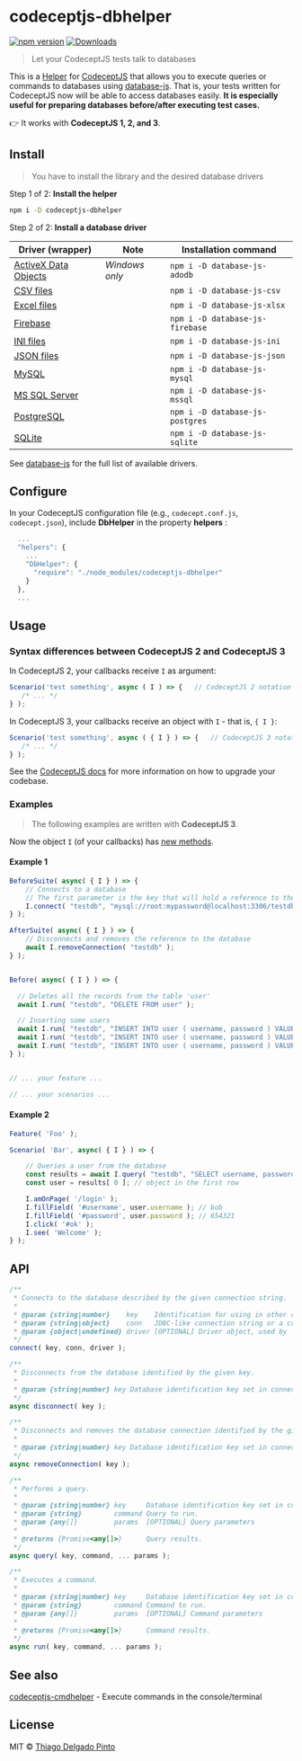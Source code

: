 # codeceptjs-dbhelper

[![npm version](https://badge.fury.io/js/codeceptjs-dbhelper.svg)](https://badge.fury.io/js/codeceptjs-dbhelper)
[![Downloads](https://img.shields.io/npm/dt/codeceptjs-dbhelper.svg)](https://npmjs.org/package/codeceptjs-dbhelper)

> Let your CodeceptJS tests talk to databases

This is a [Helper](https://codecept.io/helpers/) for [CodeceptJS](https://codecept.io/) that allows you to execute queries or commands to databases using [database-js](https://github.com/mlaanderson/database-js). That is, your tests written for CodeceptJS now will be able to access databases easily. **It is especially useful for preparing databases before/after executing test cases.**

👉 It works with **CodeceptJS 1, 2, and 3**.

## Install

> You have to install the library and the desired database drivers

Step 1 of 2: **Install the helper**

```bash
npm i -D codeceptjs-dbhelper
```

Step 2 of 2: **Install a database driver**

| Driver (wrapper) | Note | Installation command |
| ---------------- | ---- | -------------------- |
| [ActiveX Data Objects](//github.com/mlaanderson/database-js-adodb) | *Windows only* | `npm i -D database-js-adodb` |
| [CSV files](//github.com/mlaanderson/database-js-csv) | | `npm i -D database-js-csv` |
| [Excel files](//github.com/mlaanderson/database-js-xlsx) | | `npm i -D database-js-xlsx` |
| [Firebase](//github.com/mlaanderson/database-js-firebase) | | `npm i -D database-js-firebase` |
| [INI files](//github.com/mlaanderson/database-js-ini) | | `npm i -D database-js-ini` |
| [JSON files](//github.com/thiagodp/database-js-json) | | `npm i -D database-js-json` |
| [MySQL](//github.com/mlaanderson/database-js-mysql) | | `npm i -D database-js-mysql` |
| [MS SQL Server](https://github.com/thiagodp/database-js-mssql) | | `npm i -D database-js-mssql` |
| [PostgreSQL](//github.com/mlaanderson/database-js-postgres) | | `npm i -D database-js-postgres` |
| [SQLite](//github.com/mlaanderson/database-js-sqlite) | | `npm i -D database-js-sqlite` |

See [database-js](https://github.com/mlaanderson/database-js) for the full list of available drivers.


## Configure

In your CodeceptJS configuration file (e.g., `codecept.conf.js`, `codecept.json`), include **DbHelper** in the property **helpers** :

```js
  ...
  "helpers": {
    ...
    "DbHelper": {
      "require": "./node_modules/codeceptjs-dbhelper"
    }
  },
  ...
```

## Usage


### Syntax differences between CodeceptJS 2 and CodeceptJS 3

In CodeceptJS 2, your callbacks receive `I` as argument:

```javascript
Scenario('test something', async ( I ) => {   // CodeceptJS 2 notation
   /* ... */
} );
```

In CodeceptJS 3, your callbacks receive an object with `I` - that is, `{ I }`:

```javascript
Scenario('test something', async ( { I } ) => {   // CodeceptJS 3 notation
   /* ... */
} );
```

See the [CodeceptJS docs](https://github.com/codeceptjs/CodeceptJS/wiki/Upgrading-to-CodeceptJS-3) for more information on how to upgrade your codebase.

### Examples

> The following examples are written with **CodeceptJS 3**.

Now the object `I` (of your callbacks) has [new methods](#api).

#### Example 1

```js
BeforeSuite( async( { I } ) => {
    // Connects to a database
    // The first parameter is the key that will hold a reference to the database
    I.connect( "testdb", "mysql://root:mypassword@localhost:3306/testdb" );
} );

AfterSuite( async( { I } ) => {
    // Disconnects and removes the reference to the database
    await I.removeConnection( "testdb" );
} );


Before( async( { I } ) => {

  // Deletes all the records from the table 'user'
  await I.run( "testdb", "DELETE FROM user" );

  // Inserting some users
  await I.run( "testdb", "INSERT INTO user ( username, password ) VALUES ( ?, ? )", "admin", "123456" );
  await I.run( "testdb", "INSERT INTO user ( username, password ) VALUES ( ?, ? )", "bob", "654321" );
  await I.run( "testdb", "INSERT INTO user ( username, password ) VALUES ( ?, ? )", "alice", "4lic3p4s$" );
} );


// ... your feature ...

// ... your scenarios ...
```

#### Example 2

```js
Feature( 'Foo' );

Scenario( 'Bar', async( { I } ) => {

    // Queries a user from the database
    const results = await I.query( "testdb", "SELECT username, password FROM user WHERE username = ?", "bob" );
    const user = results[ 0 ]; // object in the first row

    I.amOnPage( '/login' );
    I.fillField( '#username', user.username ); // bob
    I.fillField( '#password', user.password ); // 654321
    I.click( '#ok' );
    I.see( 'Welcome' );
} );
```

## API


```js
/**
 * Connects to the database described by the given connection string.
 *
 * @param {string|number}    key    Identification for using in other commands.
 * @param {string|object}    conn   JDBC-like connection string or a connection object accepted by `database-js`.
 * @param {object|undefined} driver [OPTIONAL] Driver object, used by `database-js`.
 */
connect( key, conn, driver );

/**
 * Disconnects from the database identified by the given key.
 *
 * @param {string|number} key Database identification key set in connect()
 */
async disconnect( key );

/**
 * Disconnects and removes the database connection identified by the given key.
 *
 * @param {string|number} key Database identification key set in connect()
 */
async removeConnection( key );

/**
 * Performs a query.
 *
 * @param {string|number} key     Database identification key set in connect()
 * @param {string}        command Query to run.
 * @param {any[]}         params  [OPTIONAL] Query parameters
 *
 * @returns {Promise<any[]>}      Query results.
 */
async query( key, command, ... params );

/**
 * Executes a command.
 *
 * @param {string|number} key     Database identification key set in connect()
 * @param {string}        command Command to run.
 * @param {any[]}         params  [OPTIONAL] Command parameters
 *
 * @returns {Promise<any[]>}      Command results.
 */
async run( key, command, ... params );
```

## See also

[codeceptjs-cmdhelper](https://github.com/thiagodp/codeceptjs-cmdhelper) - Execute commands in the console/terminal


## License

MIT © [Thiago Delgado Pinto](https://github.com/thiagodp)
